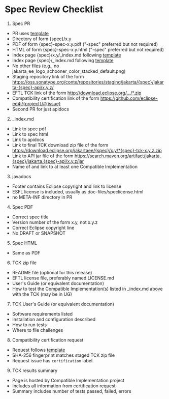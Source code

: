 # Spec Review Checklist

1. Spec PR
  * PR uses [template](https://github.com/jakartaee/specifications/blob/master/pull_request_template.md)
  * Directory of form {spec}/x.y
  * PDF of form {spec}-spec-x.y.pdf ("-spec" preferred but not required)
  * HTML of form {spec}-spec-x.y.html ("-spec" preferred but not required)
  * Index page {spec}/x.y/_index.md following [template](https://github.com/jakartaee/specification-committee/blob/master/spec_page_template.md)
  * Index page {spec}/_index.md following [template](https://github.com/jakartaee/specification-committee/blob/master/spec_index_template.md)
  * No other files (e.g., no jakarta_ee_logo_schooner_color_stacked_default.png)
  * Staging repository link of the form https://oss.sonatype.org/conte/repositories/staging/jakarta/{spec}/jakarta-{spec}-api/x.y.z/
  * EFTL TCK link of the form http://download.eclipse.org/.../*.zip
  * Compatibility certification link of the form https://github.com/eclipse-ee4j/{project}/#{issue}
  * Second PR for just apidocs

2. _index.md
  * Link to spec pdf
  * Link to spec html
  * Link to apidocs
  * Link to final TCK download zip file of the form https://download.eclipse.org/jakartaee/{spec}/x.y/*{spec}-tck-x.y.z.zip
  * Link to API jar file of the form https://search.maven.org/artifact/jakarta.{spec}/jakarta.{spec}-api/x.y.z/jar
  * Name of and link to at least one Compatible Implementation

3. javadocs
  * Footer contains Eclipse copyright and link to license
  * ESFL license is included, usually as doc-files/speclicense.html
  * no META-INF directory in PR

4. Spec PDF
  * Correct spec title
  * Version number of the form x.y, not x.y.z
  * Correct Eclipse copyright line
  * No DRAFT or SNAPSHOT

5. Spec HTML
  * Same as PDF

6. TCK zip file
  * README file (optional for this release)
  * EFTL license file, preferably named LICENSE.md
  * User's Guide (or equivalent documentation)
  * How to test the Compatible Implementation(s) listed in _index.md above with the TCK (may be in UG)

7. TCK User's Guide (or equivalent documentation)
  * Software requirements listed
  * Installation and configuration described
  * How to run tests
  * Where to file challenges

8. Compatibility certification request
  * Request follows [template](https://github.com/jakartaee/specification-committee/blob/master/compatibility-certification-request.md)
  * SHA-256 fingerprint matches staged TCK zip file
  * Request issue has `certification` label.

9. TCK results summary
  * Page is hosted by Compatible Implementation project
  * Includes all information from certification request
  * Summary includes number of tests passed, failed, errors
